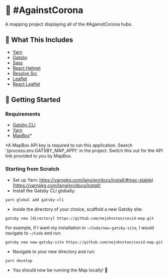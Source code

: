 # 🍃 #AgainstCorona

A mapping project displaying all of the #AgainstCorona hubs.
<!-- 
## ⚡ Quick Deploy
[![Deploy to Netlify](https://www.netlify.com/img/deploy/button.svg)](https://app.netlify.com/start/deploy?repository=https://github.com/colbyfayock/gatsby-starter-leaflet) [![Deploy with ZEIT Now](https://zeit.co/button)](https://zeit.co/import/project?template=https://github.com/colbyfayock/gatsby-starter-leaflet) -->


## 🧰 What This Includes
* [Yarn](https://yarnpkg.com/en/)
* [Gatsby](https://www.gatsbyjs.org/)
* [Sass](https://sass-lang.com)
* [React Helmet](https://github.com/nfl/react-helmet)
* [Resolve Src](https://github.com/alampros/gatsby-plugin-resolve-src)
* [Leaflet](https://leafletjs.com/)
* [React Leaflet](https://react-leaflet.js.org)

## 🚀 Getting Started

### Requirements
* [Gatsby CLI](https://www.npmjs.com/package/gatsby-cli)
* [Yarn](https://yarnpkg.com/en/)
* [MapBox](www.mapbox.com)* 

*A MapBox API key is required to run this application. Search '{process.env.GATSBY_MAP_APP}' in the project. Switch this out for the API link provided to you by MapBox.


### Starting from Scratch
* Set up Yarn: https://yarnpkg.com/lang/en/docs/install/#mac-stable)[https://yarnpkg.com/lang/en/docs/install/
* Install the Gatsby CLI globally:
```
yarn global add gatsby-cli
```
* Inside the directory of your choice, scaffold a new Gatsby site:
```
gatsby new [directory] https://github.com/nejohnston/covid-map.git
```
For example, if I want my installation in `~/Code/new-gatsby-site`, I would navigate to `~/Code` and run:
```
gatsby new new-gatsby-site https://github.com/nejohnston/covid-map.git
```
* Navigate to your new directory and run:
```
yarn develop
```
* You should now be running the Map locally! 🎉
